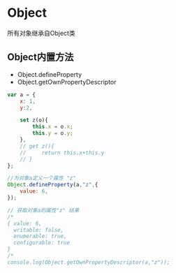 # Object

所有对象继承自Object类

## Object内置方法

* Object.defineProperty
* Object.getOwnPropertyDescriptor

```JavaScript
var a = {
    x: 1,
    y:2,

    set z(o){
        this.x = o.x;
        this.y = o.y;
    },
    // get z(){
    //     return this.x+this.y
    // }
};

//为对象a定义一个属性 "z"
Object.defineProperty(a,"z",{
    value: 6,
});

// 获取对象a的属性"z" 结果
/*
{ value: 6,
  writable: false,
  enumerable: true,
  configurable: true 
}
/*
console.log(Object.getOwnPropertyDescriptor(a,"z"));

```




